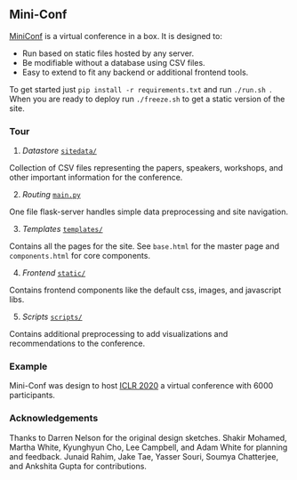 ## Mini-Conf

<a href="https://mini-conf.github.io/index.html">MiniConf</a> is a virtual conference in a box. It is designed to:

* Run based on static files hosted by any server. 
* Be modifiable without a database using CSV files.
* Easy to extend to fit any backend or additional frontend tools. 

To get started just `pip install -r requirements.txt` and run `./run.sh `. When you are ready to deploy run
`./freeze.sh` to get a static version of the site. 


### Tour


1) *Datastore* <a href="https://github.com/Mini-Conf/Mini-Conf/tree/master/sitedata">`sitedata/`</a>

Collection of CSV files representing the papers, speakers, workshops, and other important information for the conference.

2) *Routing* <a href="https://github.com/Mini-Conf/Mini-Conf/tree/master/main.py">`main.py`</a>

One file flask-server handles simple data preprocessing and site navigation. 

3) *Templates* <a href="https://github.com/Mini-Conf/Mini-Conf/tree/master/templates">`templates/`</a>

Contains all the pages for the site. See `base.html` for the master page and `components.html` for core components.

4) *Frontend* <a href="https://github.com/Mini-Conf/Mini-Conf/tree/master/static">`static/`</a>

Contains frontend components like the default css, images, and javascript libs.

5) *Scripts* <a href="https://github.com/Mini-Conf/Mini-Conf/tree/master/scripts">`scripts/`</a>

Contains additional preprocessing to add visualizations and recommendations to the conference. 


### Example

Mini-Conf was design to host <a href="https://iclr.cc/virtual_2020">ICLR 2020</a> a virtual conference with 6000 participants. 

### Acknowledgements

Thanks to Darren Nelson for the original design sketches. Shakir Mohamed, Martha White, Kyunghyun Cho, Lee Campbell, and Adam White for planning and feedback. Junaid Rahim, Jake Tae, Yasser Souri, Soumya Chatterjee, and Ankshita Gupta for contributions. 

